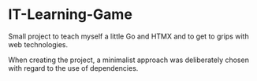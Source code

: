 # IT-Learning-Game
Small project to teach myself a little Go and HTMX and to get to grips with web technologies.

When creating the project, a minimalist approach was deliberately chosen with regard to the use of dependencies.
